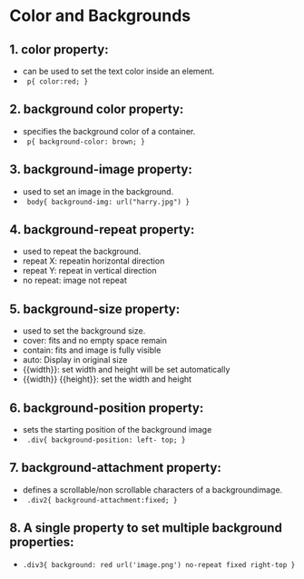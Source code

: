 # Color and Backgrounds

 ## 1. color property:
 - can be used to set the text color inside an element.
 - ` p{
        color:red;
     }`                   

## 2. background color property:
- specifies the background color of a container.
- ` p{
       background-color: brown;
   }`                 

## 3. background-image property:
- used to set an image in the background.
- ` body{
    background-img: url("harry.jpg")
   }`                  

## 4. background-repeat property:
- used to repeat the background.
- repeat X: repeatin horizontal direction
-  repeat Y: repeat in vertical direction
-  no repeat: image not repeat

## 5. background-size property:
- used to set the background size.
-  cover: fits and no empty space remain
- contain: fits and image is fully visible
-  auto: Display in original size
-  {{width}}:  set width and height will be set automatically
- {{width}} {{height}}: set the width and height

## 6. background-position property:
- sets the starting position of the background image 
- ` .div{
       background-position: left- top;
   }`                   

## 7. background-attachment property:
- defines a scrollable/non scrollable characters of a backgroundimage.
- ` .div2{
       background-attachment:fixed;
   }`                    

## 8. A single property to set multiple background properties:
- `.div3{
    background: red url('image.png') no-repeat fixed right-top
   }                     
`                     







                    

                    
                    
